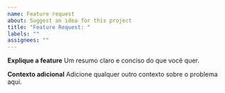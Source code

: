 ```yaml
---
name: Feature request
about: Suggest an idea for this project
title: "Feature Request: "
labels: ""
assignees: ""
---
```


**Explique a feature**
Um resumo claro e conciso do que você quer.

**Contexto adicional**
Adicione qualquer outro contexto sobre o problema aqui.
